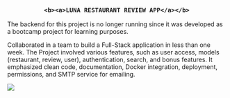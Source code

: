 <h3 align="center">
 
    
    <b><a>LUNA RESTAURANT REVIEW APP</a></b>

</h3>

The backend for this project is no longer running since it was developed as a bootcamp project for learning purposes.

Collaborated in a team to build a Full-Stack application in less than one week.
The Project involved various features, such as user access, models (restaurant, review, user), authentication, search, and bonus features. It emphasized clean code, documentation, Docker integration, deployment, permissions, and SMTP service for emailing.

<p align="center">
        <!-- Intro -->
        <samp>

<p/>
<img src="https://github.com/FloWinkler/luna-project-bootcamp/assets/135036974/19a70106-6ab2-4d79-805e-ba7c2edd3acb" align="center"     />

#
#
#
#
#
#
#
#
#
#
#
#
